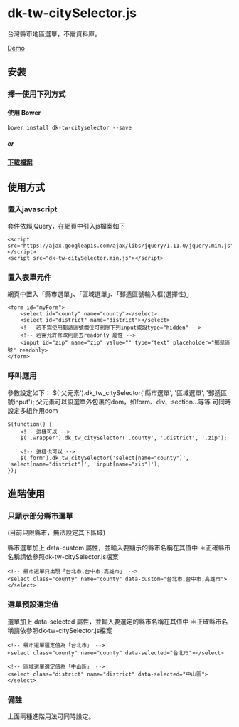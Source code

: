 # dk-tw-citySelector.js

台灣縣市地區選單，不需資料庫。

[Demo](http://dennykuo.github.io/dk-tw-citySelector/)

## 安裝

### 擇一使用下列方式

#### 使用 Bower

```
bower install dk-tw-cityselector --save
```

##### or

#### [下載檔案](https://github.com/dennykuo/dk-tw-citySelector/archive/master.zip)

## 使用方式

### 置入javascript

套件依賴jQuery，在網頁中引入js檔案如下

```
<script src="https://ajax.googleapis.com/ajax/libs/jquery/1.11.0/jquery.min.js"></script>
<script src="dk-tw-citySelector.min.js"></script>
```

### 置入表單元件

網頁中置入「縣市選單」、「區域選單」、「郵遞區號輸入框(選擇性)」

```
<form id="myForm">
    <select id="county" name="county"></select>
    <select id="district" name="district"></select>
    <!-- 若不需使用郵遞區號欄位可刪除下列input或設type="hidden" -->
    <!-- 若需允許修改則刪去readonly 屬性 -->
    <input id="zip" name="zip" value="" type="text" placeholder="郵遞區號" readonly>
</form>
```

### 呼叫應用

參數設定如下：
$('父元素').dk_tw_citySelector('縣市選單', '區域選單', '郵遞區號input');
父元素可以設選單外包裹的dom，如form、div、section...等等
可同時設定多組作用dom

```
$(function() {
    <!-- 這樣可以 -->
    $('.wrapper').dk_tw_citySelector('.county', '.district', '.zip');

    <!-- 這樣也可以 -->
    $('form').dk_tw_citySelector('select[name="county"]', 'select[name="district"]', 'input[name="zip"]');
});
```

## 進階使用

### 只顯示部分縣市選單

(目前只限縣市，無法設定其下區域)

縣市選單加上 data-custom 屬性，並輸入要顯示的縣市名稱在其值中
＊正確縣市名稱請依參照dk-tw-citySelector.js檔案

```
<!-- 縣市選單只出現「台北市,台中市,高雄市」 -->
<select class="county" name="county" data-custom="台北市,台中市,高雄市"></select>
```


### 選單預設選定值

選單加上 data-selected 屬性，並輸入要選定的縣市名稱在其值中
＊正確縣市名稱請依參照dk-tw-citySelector.js檔案 

```
<!-- 縣市選單選定值為「台北市」 -->
<select class="county" name="county" data-selected="台北市"></select>

<!-- 區域選單選定值為「中山區」 -->
<select class="district" name="district" data-selected="中山區"></select>

```

### 備註

上面兩種進階用法可同時設定。
